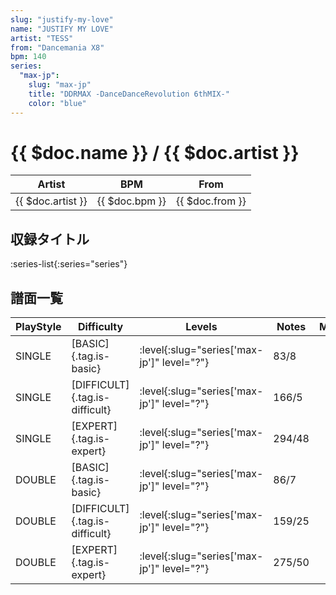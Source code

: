 ```yaml
---
slug: "justify-my-love"
name: "JUSTIFY MY LOVE"
artist: "TESS"
from: "Dancemania X8"
bpm: 140
series:
  "max-jp":
    slug: "max-jp"
    title: "DDRMAX -DanceDanceRevolution 6thMIX-"
    color: "blue"
---
```


# {{ $doc.name }} / {{ $doc.artist }}

|Artist|BPM|From|
|------|---|----|
|{{ $doc.artist }}|{{ $doc.bpm }}|{{ $doc.from }}|

## 収録タイトル

:series-list{:series="series"}

## 譜面一覧

|PlayStyle|Difficulty|Levels|Notes|Movie|
|---------|----------|------|-----|-----|
|SINGLE|[BASIC]{.tag.is-basic}|:level{:slug="series['max-jp']" level="?"}|83/8||
|SINGLE|[DIFFICULT]{.tag.is-difficult}|:level{:slug="series['max-jp']" level="?"}|166/5||
|SINGLE|[EXPERT]{.tag.is-expert}|:level{:slug="series['max-jp']" level="?"}|294/48||
|DOUBLE|[BASIC]{.tag.is-basic}|:level{:slug="series['max-jp']" level="?"}|86/7||
|DOUBLE|[DIFFICULT]{.tag.is-difficult}|:level{:slug="series['max-jp']" level="?"}|159/25||
|DOUBLE|[EXPERT]{.tag.is-expert}|:level{:slug="series['max-jp']" level="?"}|275/50||
